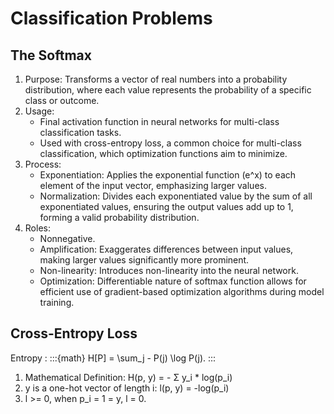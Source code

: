 # Classification Problems

## The Softmax

1. Purpose: Transforms a vector of real numbers into a probability
            distribution, where each value represents the probability of
            a specific class or outcome.
2. Usage:
   * Final activation function in neural networks for multi-class
     classification tasks.
   * Used with cross-entropy loss, a common choice for multi-class
     classification, which optimization functions aim to minimize.
3. Process:
   * Exponentiation: Applies the exponential function (e^x) to each element
                     of the input vector, emphasizing larger values.
   * Normalization: Divides each exponentiated value by the sum of all
                    exponentiated values, ensuring the output values add
                    up to 1, forming a valid probability distribution.
4. Roles:
   * Nonnegative.
   * Amplification: Exaggerates differences between input values, making
                    larger values significantly more prominent.
   * Non-linearity: Introduces non-linearity into the neural network.
   * Optimization: Differentiable nature of softmax function allows for
                   efficient use of gradient-based optimization algorithms
                   during model training.

## Cross-Entropy Loss

Entropy
: :::{math}
  H[P] = \sum_j - P(j) \log P(j).
  :::

1. Mathematical Definition: H(p, y) = - Σ y_i * log(p_i)
2. y is a one-hot vector of length i: l(p, y) = -log(p_i)
3. l >= 0, when p_i = 1 = y, l = 0.
